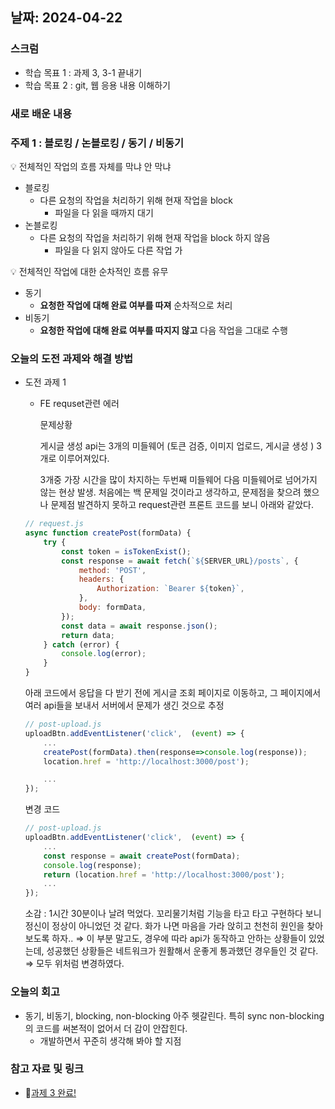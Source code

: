## 날짜: 2024-04-22

### 스크럼

-   학습 목표 1 : 과제 3, 3-1 끝내기
-   학습 목표 2 : git, 웹 응용 내용 이해하기

### 새로 배운 내용

### 주제 1 : 블로킹 / 논블로킹 / 동기 / 비동기

<aside>
💡 전체적인 작업의 흐름 자체를 막냐 안 막냐

</aside>

-   블로킹
    -   다른 요청의 작업을 처리하기 위해 현재 작업을 block
        -   파일을 다 읽을 때까지 대기
-   논블로킹
    -   다른 요청의 작업을 처리하기 위해 현재 작업을 block 하지 않음
        -   파일을 다 읽지 않아도 다른 작업 가

<aside>
💡 전체적인 작업에 대한 순차적인 흐름 유무

</aside>

-   동기
    -   **요청한 작업에 대해 완료 여부를 따져** 순차적으로 처리
-   비동기
    -   **요청한 작업에 대해 완료 여부를 따지지 않고** 다음 작업을 그대로 수행

### 오늘의 도전 과제와 해결 방법

-   도전 과제 1

    -   FE requset관련 에러

        문제상황

        게시글 생성 api는 3개의 미들웨어 (토큰 검증, 이미지 업로드, 게시글 생성 ) 3개로 이루어져있다.

        3개중 가장 시간을 많이 차지하는 두번째 미들웨어 다음 미들웨어로 넘어가지 않는 현상 발생. 처음에는 백 문제일 것이라고 생각하고, 문제점을 찾으려 했으나 문제점 발견하지 못하고 request관련 프론트 코드를 보니 아래와 같았다.

    ```javascript
    // request.js
    async function createPost(formData) {
        try {
            const token = isTokenExist();
            const response = await fetch(`${SERVER_URL}/posts`, {
                method: 'POST',
                headers: {
                    Authorization: `Bearer ${token}`,
                },
                body: formData,
            });
            const data = await response.json();
            return data;
        } catch (error) {
            console.log(error);
        }
    }
    ```

    아래 코드에서 응답을 다 받기 전에 게시글 조회 페이지로 이동하고, 그 페이지에서 여러 api들을 보내서 서버에서 문제가 생긴 것으로 추정

    ```javascript
    // post-upload.js
    uploadBtn.addEventListener('click',  (event) => {
        ...
        createPost(formData).then(response=>console.log(response));
        location.href = 'http://localhost:3000/post');

        ...
    });
    ```

    변경 코드

    ```javascript
    // post-upload.js
    uploadBtn.addEventListener('click',  (event) => {
        ...
        const response = await createPost(formData);
        console.log(response);
        return (location.href = 'http://localhost:3000/post');
        ...
    });
    ```

    소감 : 1시간 30분이나 날려 먹었다. 꼬리물기처럼 기능을 타고 타고 구현하다 보니 정신이 정상이 아니었던 것 같다. 화가 나면 마음을 가라 앉히고 천천히 원인을 찾아보도록 하자..
    ⇒ 이 부분 말고도, 경우에 따라 api가 동작하고 안하는 상황들이 있었는데, 성공했던 상황들은 네트워크가 원활해서 운좋게 통과했던 경우들인 것 같다. ⇒ 모두 위처럼 변경하였다.

### 오늘의 회고

-   동기, 비동기, blocking, non-blocking 아주 헷갈린다. 특히 sync non-blocking의 코드를 써본적이 없어서 더 감이 안잡힌다.
    -   개발하면서 꾸준히 생각해 봐야 할 지점

### 참고 자료 및 링크

-   🔗[과제 3 완료!](https://jjikkky.notion.site/3-EXPRESS-API-QA-38d9a80b94764284a568bc1847328ec8?pvs=4)
